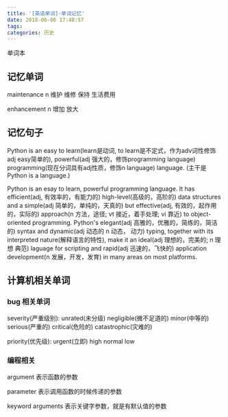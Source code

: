 ```yaml
---
title: '[英语单词]-单词记忆'
date: 2018-06-06 17:48:57
tags:
categories: 历史
---
```


单词本

<!--more-->

## 记忆单词

maintenance n 维护 维修 保持 生活费用

enhancement n 增加 放大

## 记忆句子

Python is an easy to learn(learn是动词, to learn是不定式，作为adv词性修饰adj easy简单的), powerful(adj 强大的，修饰programming language) programming(现在分词具有adj性质，修饰n language) language. (主干是Python is a language.)

Python is an esay to learn, powerful programming language. It has efficient(adj, 有效率的，有能力的) high-level(高级的，高阶的) data structures and a simple(adj 简单的，单纯的，天真的) but effective(adj, 有效的，起作用的，实际的) approach(n 方法，途径; vt 接近，着手处理; vi 靠近) to object-oriented programming. Python's elegant(adj 高雅的，优雅的，简练的，简洁的) syntax and dynamic(adj 动态的 n 动态， 动力) typing, together with its interpreted nature(解释语言的特性), make it an ideal(adj 理想的，完美的; n 理想 典范) laguage for scripting and rapid(adj 迅速的，飞快的) application development(n 发展，开发，发育) in many areas on most platforms.

## 计算机相关单词

### bug 相关单词

severity(严重级别): unrated(未分级) negligible(微不足道的) minor(中等的) serious(严重的) critical(危险的) catastrophic(灾难的)

priority(优先级): urgent(立即) high normal low

### 编程相关

argument 表示函数的参数

parameter 表示调用函数的时候传递的参数

keyword arguments 表示关键字参数，就是有默认值的参数


